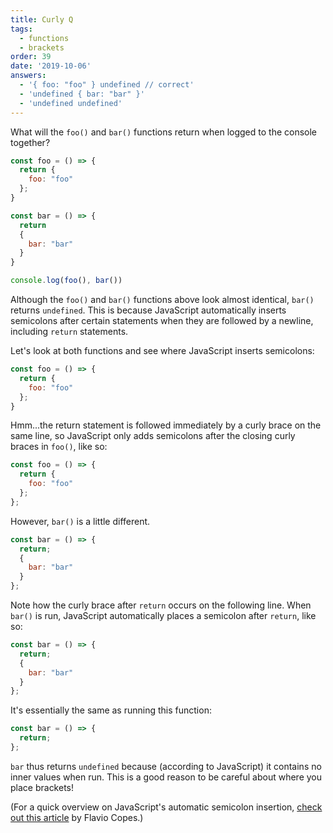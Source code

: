 ```yaml
---
title: Curly Q
tags:
  - functions
  - brackets
order: 39
date: '2019-10-06'
answers:
  - '{ foo: "foo" } undefined // correct'
  - 'undefined { bar: "bar" }'
  - 'undefined undefined'
---
```


What will the `foo()` and `bar()` functions return when logged to the console together?

```javascript
const foo = () => {
  return {
    foo: "foo"
  };
}

const bar = () => {
  return
  {
    bar: "bar"
  }
}

console.log(foo(), bar())
```

<!-- explanation -->

Although the `foo()` and `bar()` functions above look almost identical, `bar()` returns
`undefined`. This is because JavaScript automatically inserts semicolons after
certain statements when they are followed by a newline, including `return` statements.

Let's look at both functions and see where JavaScript inserts semicolons:

```javascript
const foo = () => {
  return {
    foo: "foo"
  };
}
```

Hmm...the return statement is followed immediately by a curly brace on the same
line, so JavaScript only adds semicolons after the closing curly braces in `foo()`, like
so:

```javascript
const foo = () => {
  return {
    foo: "foo"
  };
};
```

However, `bar()` is a little different.

```javascript
const bar = () => {
  return;
  {
    bar: "bar"
  }
};
```

Note how the curly brace after `return` occurs on the following line. When
`bar()` is run, JavaScript
automatically places a semicolon after `return`, like so:

```javascript
const bar = () => {
  return;
  {
    bar: "bar"
  }
};
```

It's essentially the same as running this function:

```javascript
const bar = () => {
  return;
};
```

`bar` thus returns `undefined` because (according to JavaScript) it contains no
inner values when run. This is a good reason to be careful about where you place
brackets!

(For a quick overview on
JavaScript's automatic semicolon insertion, <a
href="https://flaviocopes.com/javascript-automatic-semicolon-insertion/">check
out this article</a> by Flavio Copes.)
